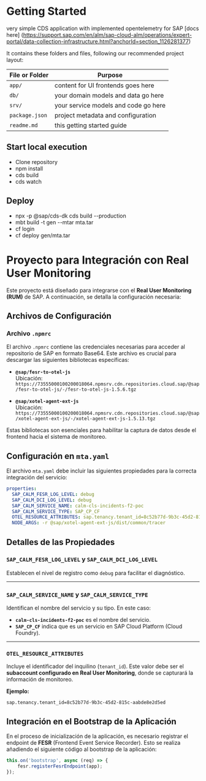# Getting Started

very simple CDS application  with  implemented opentelemetry for SAP 
[docs here] (https://support.sap.com/en/alm/sap-cloud-alm/operations/expert-portal/data-collection-infrastructure.html?anchorId=section_1126281377)


It contains these folders and files, following our recommended project layout:

File or Folder | Purpose
---------|----------
`app/` | content for UI frontends goes here
`db/` | your domain models and data go here
`srv/` | your service models and code go here
`package.json` | project metadata and configuration
`readme.md` | this getting started guide

## Start local execution
- Clone repository
- npm install 
- cds build
- cds watch

## Deploy
- npx -p @sap/cds-dk cds build --production
- mbt build -t gen --mtar mta.tar 
- cf login
- cf deploy gen/mta.tar

# Proyecto para Integración con Real User Monitoring

Este proyecto está diseñado para integrarse con el **Real User Monitoring (RUM)** de SAP. A continuación, se detalla la configuración necesaria:

## Archivos de Configuración

### Archivo `.npmrc`
El archivo `.npmrc` contiene las credenciales necesarias para acceder al repositorio de SAP en formato Base64. Este archivo es crucial para descargar las siguientes bibliotecas específicas:

- **`@sap/fesr-to-otel-js`**  
  Ubicación:  
  `https://73555000100200018064.npmsrv.cdn.repositories.cloud.sap/@sap/fesr-to-otel-js/-/fesr-to-otel-js-1.5.6.tgz`

- **`@sap/xotel-agent-ext-js`**  
  Ubicación:  
  `https://73555000100200018064.npmsrv.cdn.repositories.cloud.sap/@sap/xotel-agent-ext-js/-/xotel-agent-ext-js-1.5.13.tgz`

Estas bibliotecas son esenciales para habilitar la captura de datos desde el frontend hacia el sistema de monitoreo.

## Configuración en `mta.yaml`

El archivo `mta.yaml` debe incluir las siguientes propiedades para la correcta integración del servicio:

```yaml
properties:
  SAP_CALM_FESR_LOG_LEVEL: debug
  SAP_CALM_DCI_LOG_LEVEL: debug
  SAP_CALM_SERVICE_NAME: calm-cls-incidents-f2-poc
  SAP_CALM_SERVICE_TYPE: SAP_CP_CF
  OTEL_RESOURCE_ATTRIBUTES: sap.tenancy.tenant_id=8c52b77d-9b3c-45d2-815c-aabde8e2d5ed
  NODE_ARGS: -r @sap/xotel-agent-ext-js/dist/common/tracer
```
## Detalles de las Propiedades

### `SAP_CALM_FESR_LOG_LEVEL` y `SAP_CALM_DCI_LOG_LEVEL`
Establecen el nivel de registro como `debug` para facilitar el diagnóstico.

---

### `SAP_CALM_SERVICE_NAME` y `SAP_CALM_SERVICE_TYPE`
Identifican el nombre del servicio y su tipo. En este caso:
- **`calm-cls-incidents-f2-poc`** es el nombre del servicio.
- **`SAP_CP_CF`** indica que es un servicio en SAP Cloud Platform (Cloud Foundry).

---

### `OTEL_RESOURCE_ATTRIBUTES`
Incluye el identificador del inquilino (`tenant_id`). Este valor debe ser el **subaccount configurado en Real User Monitoring**, donde se capturará la información de monitoreo.

**Ejemplo:**
```plaintext
sap.tenancy.tenant_id=8c52b77d-9b3c-45d2-815c-aabde8e2d5ed
```
## Integración en el Bootstrap de la Aplicación

En el proceso de inicialización de la aplicación, es necesario registrar el endpoint de **FESR** (Frontend Event Service Recorder). Esto se realiza añadiendo el siguiente código al bootstrap de la aplicación:

```javascript
this.on('bootstrap', async (req) => {
    fesr.registerFesrEndpoint(app);
});

